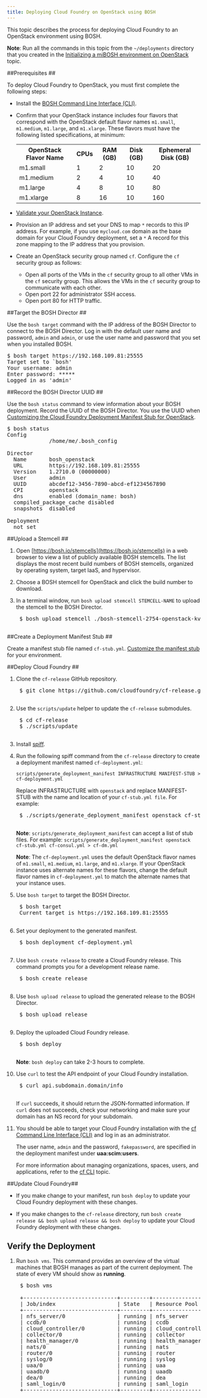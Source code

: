 ```yaml
---
title: Deploying Cloud Foundry on OpenStack using BOSH
---
```


This topic describes the process for deploying Cloud Foundry to an OpenStack
environment using BOSH.

<p class="note"><strong>Note</strong>: Run all the commands in this topic from the <code>~/deployments</code> directory that you created in the <a href="../../bosh/init-openstack.html">Initializing a miBOSH environment on OpenStack</a> topic.</p>

##<a id="prerequisites"></a>Prerequisites ##

To deploy Cloud Foundry to OpenStack, you must first complete the following
steps:

* Install the [BOSH Command Line Interface (CLI)](../../bosh/bosh-cli.html).
* Confirm that your OpenStack instance includes four flavors that correspond
with the OpenStack default flavor names `m1.small`, `m1.medium`, `m1.large`, and
`m1.xlarge`.
These flavors must have the following listed specifications, at minimum:
    <table class="nice">
      <tr>
	    <th>OpenStack Flavor Name</th>
	    <th>CPUs</th>
	    <th>RAM (GB)</th>
	    <th>Disk (GB)</th>
	    <th>Ephemeral Disk (GB)</th>
      </tr>
      <tr>
	    <td>m1.small</td>
	    <td>1</td>
	    <td>2</td>
	    <td>10</td>
	    <td>20</td>
	  </tr>
	  <tr>
        <td>m1.medium</td>
        <td>2</td>
        <td>4</td>
        <td>10</td>
        <td>40</td>
      </tr>
      <tr>
        <td>m1.large</td>
	    <td>4</td>
	    <td>8</td>
	    <td>10</td>
	    <td>80</td>
	  </tr>
      <tr>
        <td>m1.xlarge</td>
	    <td>8</td>
	    <td>16</td>
	    <td>10</td>
	    <td>160</td>
	  </tr>
    </table>

* [Validate your OpenStack Instance](validate_openstack.html).
* Provision an IP address and set your DNS to map `*` records to this IP
	address.
	For example, if you use `mycloud.com` domain as the base domain for
	your Cloud Foundry deployment, set a `*` A record for this zone mapping to
	the IP address that you provision.
* Create an OpenStack security group named `cf`.
	Configure the `cf` security group as follows:
	* Open all ports of the VMs in the `cf` security group to all other VMs in
		the `cf` security group. This allows the VMs in the `cf` security group
		to communicate with each other.
    * Open port 22 for administrator SSH access.
	* Open port 80 for HTTP traffic.

##<a id="target"></a>Target the BOSH Director ##

Use the `bosh target` command with the IP address of the BOSH Director to
connect to the BOSH Director.
Log in with the default user name and password, `admin` and `admin`, or use the
user name and password that you set when you installed BOSH.

<pre class="terminal">
$ bosh target https://192.168.109.81:25555
Target set to `bosh'
Your username: admin
Enter password: *****
Logged in as 'admin'
</pre>

##<a id="uuid"></a>Record the BOSH Director UUID ##

Use the `bosh status` command to view information about your BOSH deployment.
Record the UUID of the BOSH Director. You use the UUID when [Customizing the Cloud Foundry Deployment Manifest Stub for OpenStack](cf-stub-openstack.html).

<pre class="terminal">
$ bosh status
Config
             /home/me/.bosh_config

Director
  Name       bosh_openstack
  URL        https://192.168.109.81:25555
  Version    1.2710.0 (00000000)
  User       admin
  UUID       abcdef12-3456-7890-abcd-ef1234567890
  CPI        openstack
  dns        enabled (domain_name: bosh)
  compiled_package_cache disabled
  snapshots  disabled

Deployment
  not set
</pre>

##<a id="stemcell"></a>Upload a Stemcell ##

1. Open [https://bosh.io/stemcells](https://bosh.io/stemcells) in a web browser
to view a list of publicly available BOSH stemcells.
The list displays the most recent build numbers of BOSH stemcells, organized by operating system, target IaaS, and hypervisor.

1. Choose a BOSH stemcell for OpenStack and click the build number to download.

1. In a terminal window, run `bosh upload stemcell STEMCELL-NAME` to upload the
stemcell to the BOSH Director.

    <pre class="terminal">
    $ bosh upload stemcell ./bosh-stemcell-2754-openstack-kvm-ubuntu-trusty-go_agent.tgz
    </pre>

##<a id="create-stub"></a>Create a Deployment Manifest Stub ##

Create a manifest stub file named `cf-stub.yml`.
[Customize the manifest stub](cf-stub-openstack.html) for your environment.

##<a id="deploy-cf"></a>Deploy Cloud Foundry ##

1. Clone the `cf-release` GitHub repository.

    <pre class="terminal">
    $ git clone https://github.com/cloudfoundry/cf-release.git
    </pre>

1. Use the `scripts/update` helper to update the `cf-release` submodules.

    <pre class="terminal">
    $ cd cf-release
    $ ./scripts/update
    </pre>

1. Install [spiff](https://github.com/cloudfoundry-incubator/spiff).

1. Run the following spiff command from the `cf-release` directory to create a deployment manifest named `cf-deployment.yml`:

    `scripts/generate_deployment_manifest INFRASTRUCTURE MANIFEST-STUB > cf-deployment.yml`

    Replace INFRASTRUCTURE with `openstack` and replace MANIFEST-STUB with the name and location of your `cf-stub.yml file`. For example:

    <pre class="terminal">
	$ ./scripts/generate_deployment_manifest openstack cf-stub.yml > cf-deployment.yml
    </pre>

    <p class="note"><strong>Note</strong>: <code>scripts/generate_deployment_manifest</code> can accept a list of stub files. For example: <code>scripts/generate_deployment_manifest openstack cf-stub.yml cf-consul.yml > cf-dm.yml</code></p>

    <p class="note"><strong>Note</strong>: The <code>cf-deployment.yml</code> uses the default OpenStack flavor names of <code>m1.small</code>, <code>m1.medium</code>, <code>m1.large</code>, and <code>m1.xlarge</code>. If your OpenStack instance uses alternate names for these flavors, change the default flavor names in <code>cf-deployment.yml</code> to match the alternate names that your instance uses.</p>

1. Use `bosh target` to target the BOSH Director.

    <pre class="terminal">
    $ bosh target
	Current target is https://192.168.109.81:25555
    </pre>

1. Set your deployment to the generated manifest.

    <pre class="terminal">
    $ bosh deployment cf-deployment.yml
    </pre>

1. Use `bosh create release` to create a Cloud Foundry release.
This command prompts you for a development release name.

    <pre class="terminal">
    $ bosh create release
    </pre>

1. Use `bosh upload release` to upload the generated release to the BOSH
Director.

    <pre class="terminal">
    $ bosh upload release
    </pre>

1. Deploy the uploaded Cloud Foundry release.

    <pre class="terminal">
    $ bosh deploy
    </pre>

    <p class="note"><strong>Note</strong>: <code>bosh deploy</code> can take 2-3 hours to complete.</p>

1. Use `curl` to test the API endpoint of your Cloud Foundry installation.

    <pre class="terminal">
    $ curl api.subdomain.domain/info
    </pre>

    If `curl` succeeds, it should return the JSON-formatted information.
	If `curl` does not succeeds, check your networking and make sure your domain
	has an NS record for your subdomain.

1. You should be able to target your Cloud Foundry installation with the [cf Command Line Interface (CLI)](/devguide/installcf/index.html) and log in as an
administrator.

    The user name, `admin` and the password, `fakepassword`, are specified in
    the deployment manifest under **uaa:scim:users**.

    For more information about managing organizations, spaces, users, and
    applications, refer to the [cf CLI](/devguide/installcf/index.html) topic.

##<a id="update-cf"></a>Update Cloud Foundry##

* If you make change to your manifest, run `bosh deploy` to update your Cloud
Foundry deployment with these changes.

* If you make changes to the `cf-release` directory, run `bosh create release && bosh upload release && bosh deploy` to update your Cloud Foundry deployment with these changes.

## <a id="verify"></a>Verify the Deployment ##

1. Run `bosh vms`. This command provides an overview of the virtual machines that BOSH manages as part of the current deployment. The state of every VM should show as **running**.

<pre class="terminal">
	$ bosh vms

	+-----------------------------+---------+------------------+---------------+
	| Job/index                   | State   | Resource Pool    | IPs           |
	+-----------------------------+---------+------------------+---------------+
	| nfs_server/0                | running | nfs_server       | 10.146.21.174 |
	| ccdb/0                      | running | ccdb             | 10.146.21.175 |
	| cloud_controller/0          | running | cloud_controller | 10.146.21.176 |
	| collector/0                 | running | collector        | 10.146.21.178 |
	| health_manager/0            | running | health_manager   | 10.146.21.173 |
	| nats/0                      | running | nats             | 10.146.21.172 |
	| router/0                    | running | router           | 10.146.21.171 |
	| syslog/0                    | running | syslog           | 10.146.21.177 |
	| uaa/0                       | running | uaa              | 10.146.21.180 |
	| uaadb/0                     | running | uaadb            | 10.146.21.179 |
	| dea/0                       | running | dea              | 10.146.21.181 |
	| saml_login/0                | running | saml_login       | 10.146.21.181 |
	+-----------------------------+---------+------------------+---------------+
</pre>
